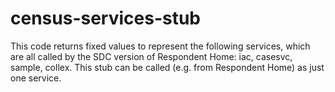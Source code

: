 # census-services-stub
This code returns fixed values to represent the following services, which are all called by the SDC version of Respondent Home: iac, casesvc, sample, collex. This stub can be called (e.g. from Respondent Home) as just one service.